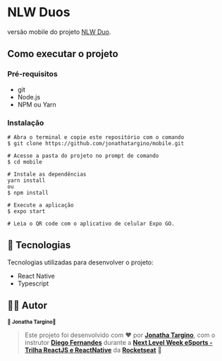 # NLW Duos
versão mobile do projeto <a href="https://github.com/jonathatargino/web">NLW Duo</a>.

## Como executar o projeto
### Pré-requisitos
- git 
- Node.js
- NPM ou Yarn

### Instalação
```
# Abra o terminal e copie este repositório com o comando
$ git clone https://github.com/jonathatargino/mobile.git

# Acesse a pasta do projeto no prompt de comando 
$ cd mobile

# Instale as dependências
yarn install
ou
$ npm install

# Execute a aplicação
$ expo start

# Leia o QR code com o aplicativo de celular Expo GO.
```

## 🚀 Tecnologias 
Tecnologias utilizadas para desenvolver o projeto:
- React Native
- Typescript

## 🦸‍♂️ **Autor**

<p>
 <sub><strong>🌟 Jonatha Targino🌟</strong></sub>
</p>

>Este projeto foi desenvolvido com ❤️ por **[Jonatha Targino](https://github.com/jonathaTargino)**, com o instrutor **[Diego Fernandes](https://www.linkedin.com/in/diego-schell-fernandes/)** durante a **[Next Level Week eSports - Trilha ReactJS e ReactNative](https://nextlevelweek.com/)** da **[Rocketseat](https://rocketseat.com.br)** 💜<br> 
